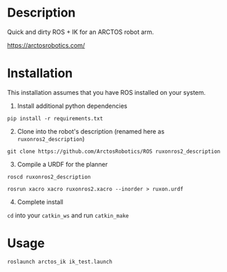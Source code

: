 # Description

Quick and dirty ROS + IK for an ARCTOS robot arm.

https://arctosrobotics.com/

# Installation

This installation assumes that you have ROS installed on your system.

1. Install additional python dependencies

`pip install -r requirements.txt`

2. Clone into the robot's description (renamed here as `ruxonros2_description`)

`git clone https://github.com/ArctosRobotics/ROS ruxonros2_description`

3. Compile a URDF for the planner

`roscd ruxonros2_description`

`rosrun xacro xacro ruxonros2.xacro --inorder > ruxon.urdf`

4. Complete install

`cd` into your `catkin_ws` and run `catkin_make`

# Usage

`roslaunch arctos_ik ik_test.launch`

